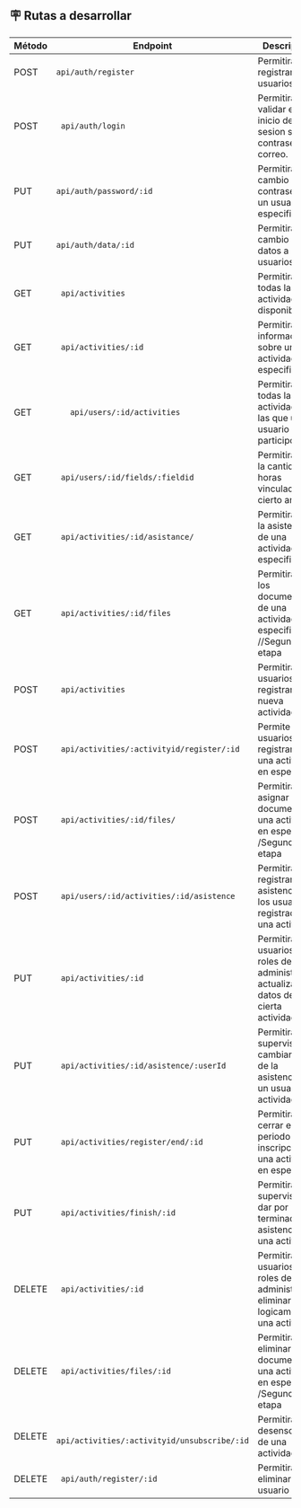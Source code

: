 ## 🪧 Rutas a desarrollar

| Método | Endpoint           | Descripción                               |
|--------|--------------------|------------------------------------------|
| POST    | ` api/auth/register   `         | Permitira registrar usuarios.|
| POST    | ` api/auth/login`     | Permitira validar el inicio de sesion segun contraseña y correo. |
| PUT   | ` api/auth/password/:id   `         | Permitira el cambio de contraseña de un usuario en especifico.|
| PUT   | ` api/auth/data/:id   `         | Permitira el cambio de datos a los usuarios.|
| GET    | ` api/activities`     | Permitira ver todas las actividades disponibles. |
| GET    | ` api/activities/:id`         | Permitira ver informacion sobre una actividad en especifico.|
| GET  | `   api/users/:id/activities`     | Permitira ver todas las actividades en las que un usuario participo. |
| GET    | ` api/users/:id/fields/:fieldid`         | Permitira ver la cantidad de horas vinculadas en cierto ambito| 
| GET    | ` api/activities/:id/asistance/`         | Permitira ver la asistencia de una actividad en especifico.|
| GET    | ` api/activities/:id/files`         | Permitira ver los documentos de una actividad en especifico. //Segunda etapa| 
| POST    | ` api/activities`     | Permitira a los usuarios registrar una nueva actividad. |
| POST   | ` api/activities/:activityid/register/:id`         | Permite a los usuarios registrarse en una actividad en especifico| 
| POST    | ` api/activities/:id/files/`         | Permitira asignar un documento a una actividad en especifico. /Segunda etapa|  
| POST    | ` api/users/:id/activities/:id/asistence`         | Permitira registrar la asistencia de los usuarios registrados en una actividad|  
| PUT   | ` api/activities/:id`     | Permitira a los usuarios con roles de administrador actualizar datos de cierta actividad. |
| PUT   | ` api/activities/:id/asistence/:userId`     | Permitira a los supervisores cambiar datos de la asistencia de un usuario a la actividad. |
| PUT   | ` api/activities/register/end/:id`         | Permitira cerrar el periodo de inscripcion a una actividad en especifico| 
| PUT | ` api/activities/finish/:id`         | Permitira a los supervisores dar por terminada la asistencia en una actividad|
| DELETE    | ` api/activities/:id`     | Permitira a los usuarios con roles de administrador eliminar logicamente una actividad . |
| DELETE    | ` api/activities/files/:id`         | Permitira eliminar un documento a una actividad en especifico. /Segunda etapa|  
| DELETE    | ` api/activities/:activityid/unsubscribe/:id`         | Permitira desenscribirse de una actividad|  
| DELETE    | ` api/auth/register/:id`         | Permitira eliminar a un usuario|  



